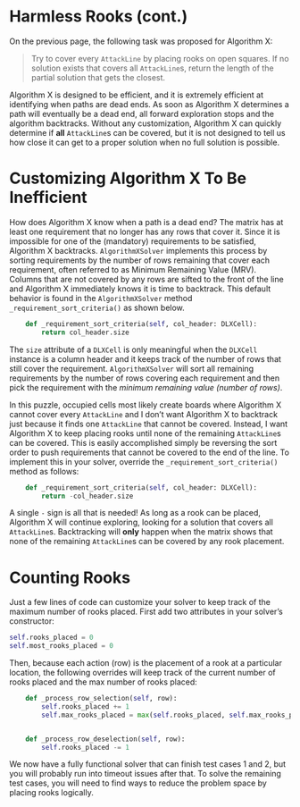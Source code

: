 # Harmless Rooks (cont.)

On the previous page, the following task was proposed for Algorithm X:

>Try to cover every `AttackLine` by placing rooks on open squares. If no solution exists that covers all `AttackLine`s, return the length of the partial solution that gets the closest.

Algorithm X is designed to be efficient, and it is extremely efficient at identifying when paths are dead ends. As soon as Algorithm X determines a path will eventually be a dead end, all forward exploration stops and the algorithm backtracks. Without any customization, Algorithm X can quickly determine if __all__ `AttackLine`s can be covered, but it is not designed to tell us how close it can get to a proper solution when no full solution is possible.

# Customizing Algorithm X To Be Inefficient

How does Algorithm X know when a path is a dead end? The matrix has at least one requirement that no longer has any rows that cover it. Since it is impossible for one of the (mandatory) requirements to be satisfied, Algorithm X backtracks. `AlgorithmXSolver` implements this process by sorting requirements by the number of rows remaining that cover each requirement, often referred to as Minimum Remaining Value (MRV). Columns that are not covered by any rows are sifted to the front of the line and Algorithm X immediately knows it is time to backtrack. This default behavior is found in the `AlgorithmXSolver` method `_requirement_sort_criteria()` as shown below. 


```python
    def _requirement_sort_criteria(self, col_header: DLXCell):
        return col_header.size
```

The `size` attribute of a `DLXCell` is only meaningful when the `DLXCell` instance is a column header and it keeps track of the number of rows that still cover the requirement. `AlgorithmXSolver` will sort all remaining requirements by the number of rows covering each requirement and then pick the requirement with the _minimum remaining value (number of rows)_.

In this puzzle, occupied cells most likely create boards where Algorithm X cannot cover every `AttackLine` and I don’t want Algorithm X to backtrack just because it finds one `AttackLine` that cannot be covered. Instead, I want Algorithm X to keep placing rooks until none of the remaining `AttackLine`s can be covered. This is easily accomplished simply be reversing the sort order to push requirements that cannot be covered to the end of the line. To implement this in your solver, override the `_requirement_sort_criteria()` method as follows:

```python
    def _requirement_sort_criteria(self, col_header: DLXCell):
        return -col_header.size
```

A single `-` sign is all that is needed! As long as a rook can be placed, Algorithm X will continue exploring, looking for a solution that covers all `AttackLine`s. Backtracking will __only__ happen when the matrix shows that none of the remaining `AttackLine`s can be covered by any rook placement. 

# Counting Rooks

Just a few lines of code can customize your solver to keep track of the maximum number of rooks placed. First add two attributes in your solver’s constructor:

```python
self.rooks_placed = 0
self.most_rooks_placed = 0
```

Then, because each action (row) is the placement of a rook at a particular location, the following overrides will keep track of the current number of rooks placed and the max number of rooks placed:

```python
    def _process_row_selection(self, row):
        self.rooks_placed += 1
        self.max_rooks_placed = max(self.rooks_placed, self.max_rooks_placed)


    def _process_row_deselection(self, row):
        self.rooks_placed -= 1
```

We now have a fully functional solver that can finish test cases 1 and 2, but you will probably run into timeout issues after that. To solve the remaining test cases, you will need to find ways to reduce the problem space by placing rooks logically.
